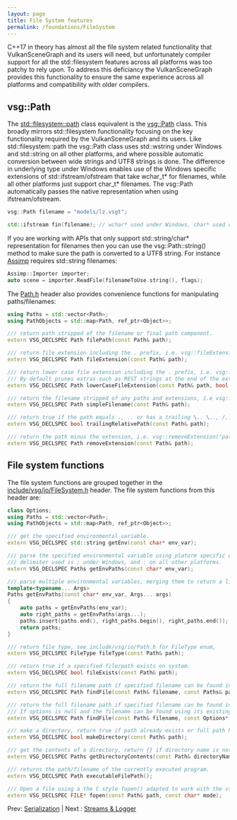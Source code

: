 ```yaml
---
layout: page
title: File System features
permalink: /foundations/FileSystem
---
```


C++17 in theory has almost all the file system related functionality that VulkanSceneGraph and its users will need, but unfortunately compiler support for all the std::filesystem features across all platforms was too patchy to rely upon.  To address this deficiancy the VulkanSceneGraph provides this functionality to ensure the same experience across all platforms and compatibility with older compilers.

## vsg::Path

The [std::filesystem::path](https://en.cppreference.com/w/cpp/filesystem/path) class equivalent is the [vsg::Path](https://github.com/vsg-dev/VulkanSceneGraph/tree/master/include/vsg/io/Path.h#L27) class. This broadly mirrors std::filesystem functionality focusing on the key functionality required by the VulkanSceneGraph and its users. Like std::filesystem::path the vsg::Path class uses std::wstring under Windows and std::string on all other platforms, and where possible automatic conversion between wide strings and UTF8 strings is done. The difference in underlying type under Windows enables use of the Windows specific extensions of std::ifstream/ofstream that take wchar_t* for filenames, while all other platforms just support char_t* filenames. The vsg::Path automatically passes the native representation when using ifstream/ofstream.

~~~ cpp
vsg::Path filename = "models/lz.vsgt";

std::ifstream fin(filename); // wchar* used under Windows, char* used on other platforms
~~~

If you are working with APIs that only support std::string/char* representation for filenames then you can use the vsg::Path::string() method to make sure the path is converted to a UTF8 string. For instance [Assimp](https://github.com/assimp/assimp/blob/master/include/assimp/Importer.hpp#L487) requires std::string filenames:

~~~ cpp
Assimp::Importer importer;
auto scene = importer.ReadFile(filenameToUse.string(), flags);
~~~

The [Path.h](https://github.com/vsg-dev/VulkanSceneGraph/tree/master/include/vsg/io/Path.h#L210) header also provides convenience functions for manipulating paths/filenames:

~~~ cpp
using Paths = std::vector<Path>;
using PathObjects = std::map<Path, ref_ptr<Object>>;

/// return path stripped of the filename or final path component.
extern VSG_DECLSPEC Path filePath(const Path& path);

/// return file extension including the . prefix, i.e. vsg::fileExtension("file.vsgt") returns .vsgt
extern VSG_DECLSPEC Path fileExtension(const Path& path);

/// return lower case file extension including the . prefix, i.e. vsg::fileExtension("file.VSGT") returns .vsgt
/// By default prunes extras such as REST strings at the end of the extensions, uses ? as the deliminator for REST additions i.e. ".jpeg?g=42" becomes ".jpeg"
extern VSG_DECLSPEC Path lowerCaseFileExtension(const Path& path, bool pruneExtras = true);

/// return the filename stripped of any paths and extensions, i.e vsg::simpleFilname("path/file.vsgb") returns file
extern VSG_DECLSPEC Path simpleFilename(const Path& path);

/// return true if the path equals ., .. or has a trailing \.. \.., /.. or /....
extern VSG_DECLSPEC bool trailingRelativePath(const Path& path);

/// return the path minus the extension, i.e. vsg::removeExtension("path/file.png") return path/file
extern VSG_DECLSPEC Path removeExtension(const Path& path);
~~~

## File system functions

The file system functions are grouped together in the [include/vsg/io/FileSystem.h](https://github.com/vsg-dev/VulkanSceneGraph/tree/master/include/vsg/io/FileSystem.h#L23) header. The file system functions from this header are:

~~~ cpp
class Options;
using Paths = std::vector<Path>;
using PathObjects = std::map<Path, ref_ptr<Object>>;

/// get the specified environmental variable.
extern VSG_DECLSPEC std::string getEnv(const char* env_var);

/// parse the specified environmental variable using platorm specific delimiter, returning list of Paths
/// delimiter used is ; under Windows, and : on all other platforms.
extern VSG_DECLSPEC Paths getEnvPaths(const char* env_var);

/// parse multiple environmental variables, merging them to return a list of Paths.
template<typename... Args>
Paths getEnvPaths(const char* env_var, Args... args)
{
    auto paths = getEnvPaths(env_var);
    auto right_paths = getEnvPaths(args...);
    paths.insert(paths.end(), right_paths.begin(), right_paths.end());
    return paths;
}

/// return file type, see include/vsg/io/Path.h for FileType enum,
extern VSG_DECLSPEC FileType fileType(const Path& path);

/// return true if a specified file/path exists on system.
extern VSG_DECLSPEC bool fileExists(const Path& path);

/// return the full filename path if specified filename can be found in the list of paths.
extern VSG_DECLSPEC Path findFile(const Path& filename, const Paths& paths);

/// return the full filename path if specified filename can be found in the options->paths list.
/// If options is null and the filename can be found using its existing path that filename is returned, otherwise empty Path{} is returned.
extern VSG_DECLSPEC Path findFile(const Path& filename, const Options* options);

/// make a directory, return true if path already exists or full path has been created successfully, return false on failure.
extern VSG_DECLSPEC bool makeDirectory(const Path& path);

/// get the contents of a directory, return {} if directory name is not a directory
extern VSG_DECLSPEC Paths getDirectoryContents(const Path& directoryName);

/// returns the path/filename of the currently executed program.
extern VSG_DECLSPEC Path executableFilePath();

/// Open a file using a the C style fopen() adapted to work with the vsg::Path.
extern VSG_DECLSPEC FILE* fopen(const Path& path, const char* mode);
~~~

Prev: [Serialization](Serialization.md) | Next : [Streams & Logger](StreamsAndLogger.md)

